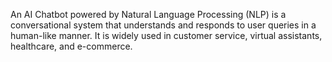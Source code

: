 An AI Chatbot powered by Natural Language Processing (NLP) is a conversational system that understands and responds to user queries in a human-like manner. It is widely used in customer service, virtual assistants, healthcare, and e-commerce.
